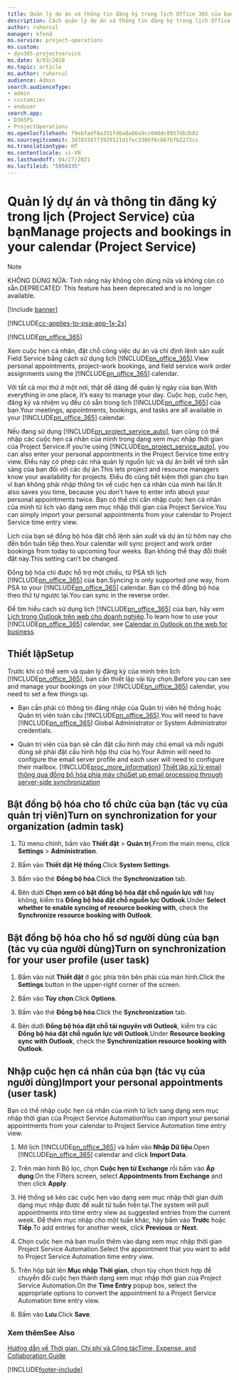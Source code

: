 ```yaml
---
title: Quản lý dự án và thông tin đăng ký trong lịch Office 365 của bạn
description: Cách quản lý dự án và thông tin đăng ký trong lịch Office 365 của bạn
author: ruhercul
manager: kfend
ms.service: project-operations
ms.custom:
- dyn365-projectservice
ms.date: 8/03/2018
ms.topic: article
ms.author: ruhercul
audience: Admin
search.audienceType:
- admin
- customizer
- enduser
search.app:
- D365PS
- ProjectOperations
ms.openlocfilehash: f9ebfadf8a331fd6a8a86a9cc040dc8957db3b82
ms.sourcegitcommit: 3d78338773929121d17ec3386f6cb67bfb2272cc
ms.translationtype: HT
ms.contentlocale: vi-VN
ms.lasthandoff: 04/27/2021
ms.locfileid: "5950335"
---
```

# <a name="manage-projects-and-bookings-in-your-calendar-project-service"></a><span data-ttu-id="c9d7f-103">Quản lý dự án và thông tin đăng ký trong lịch (Project Service) của bạn</span><span class="sxs-lookup"><span data-stu-id="c9d7f-103">Manage projects and bookings in your calendar (Project Service)</span></span>

> [!Note]
> <span data-ttu-id="c9d7f-104">KHÔNG DÙNG NỮA: Tính năng này không còn dùng nữa và không còn có sẵn.</span><span class="sxs-lookup"><span data-stu-id="c9d7f-104">DEPRECATED: This feature has been deprecated and is no longer available.</span></span>

[!include [banner](../includes/psa-now-project-operations.md)]

[!INCLUDE[cc-applies-to-psa-app-1x-2x](../includes/cc-applies-to-psa-app-1x-2x.md)]

[!INCLUDE[pn_office_365](../includes/pn-office-365.md)] 

<span data-ttu-id="c9d7f-105">Xem cuộc hẹn cá nhân, đặt chỗ công việc dự án và chỉ định lệnh sản xuất Field Service bằng cách sử dụng lịch [!INCLUDE[pn_office_365](../includes/pn-office-365.md)].</span><span class="sxs-lookup"><span data-stu-id="c9d7f-105">View personal appointments, project-work bookings, and field service work order assignments using the [!INCLUDE[pn_office_365](../includes/pn-office-365.md)] calendar.</span></span>  
  
 <span data-ttu-id="c9d7f-106">Với tất cả mọi thứ ở một nơi, thật dễ dàng để quản lý ngày của bạn.</span><span class="sxs-lookup"><span data-stu-id="c9d7f-106">With everything in one place, it’s easy to manage your day.</span></span> <span data-ttu-id="c9d7f-107">Cuộc họp, cuộc hẹn, đăng ký và nhiệm vụ đều có sẵn trong lịch [!INCLUDE[pn_office_365](../includes/pn-office-365.md)] của bạn.</span><span class="sxs-lookup"><span data-stu-id="c9d7f-107">Your meetings, appointments, bookings, and tasks are all available in your [!INCLUDE[pn_office_365](../includes/pn-office-365.md)] calendar.</span></span>  
  
 <span data-ttu-id="c9d7f-108">Nếu đang sử dụng [!INCLUDE[pn_project_service_auto](../includes/pn-project-service-auto.md)], bạn cũng có thể nhập các cuộc hẹn cá nhân của mình trong dạng xem mục nhập thời gian của Project Service.</span><span class="sxs-lookup"><span data-stu-id="c9d7f-108">If you’re using [!INCLUDE[pn_project_service_auto](../includes/pn-project-service-auto.md)], you can also enter your personal appointments in the Project Service time entry view.</span></span> <span data-ttu-id="c9d7f-109">Điều này có phép các nhà quản lý nguồn lực và dự án biết về tính sẵn sàng của bạn đối với các dự án.</span><span class="sxs-lookup"><span data-stu-id="c9d7f-109">This lets project and resource managers know your availability for projects.</span></span> <span data-ttu-id="c9d7f-110">Điều đó cũng tiết kiệm thời gian cho bạn vì bạn không phải nhập thông tin về cuộc hẹn cá nhân của mình hai lần.</span><span class="sxs-lookup"><span data-stu-id="c9d7f-110">It also saves you time, because you don’t have to enter info about your personal appointments twice.</span></span> <span data-ttu-id="c9d7f-111">Bạn có thể chỉ cần nhập cuộc hẹn cá nhân của mình từ lịch vào dạng xem mục nhập thời gian của Project Service.</span><span class="sxs-lookup"><span data-stu-id="c9d7f-111">You can simply import your personal appointments from your calendar to Project Service time entry view.</span></span>  
  
 <span data-ttu-id="c9d7f-112">Lịch của bạn sẽ đồng bộ hóa đặt chỗ lệnh sản xuất và dự án từ hôm nay cho đến bốn tuần tiếp theo.</span><span class="sxs-lookup"><span data-stu-id="c9d7f-112">Your calendar will sync project and work order bookings from today to upcoming four weeks.</span></span> <span data-ttu-id="c9d7f-113">Bạn không thể thay đổi thiết đặt này.</span><span class="sxs-lookup"><span data-stu-id="c9d7f-113">This setting can’t be changed.</span></span>  
  
 <span data-ttu-id="c9d7f-114">Đồng bộ hóa chỉ được hỗ trợ một chiều, từ PSA tới lịch [!INCLUDE[pn_office_365](../includes/pn-office-365.md)] của bạn.</span><span class="sxs-lookup"><span data-stu-id="c9d7f-114">Syncing is only supported one way, from PSA to your [!INCLUDE[pn_office_365](../includes/pn-office-365.md)] calendar.</span></span> <span data-ttu-id="c9d7f-115">Bạn có thể đồng bộ hóa theo thứ tự ngược lại.</span><span class="sxs-lookup"><span data-stu-id="c9d7f-115">You can sync in the reverse order.</span></span> 
  
 <span data-ttu-id="c9d7f-116">Để tìm hiểu cách sử dụng lịch [!INCLUDE[pn_office_365](../includes/pn-office-365.md)] của bạn, hãy xem [Lịch trong Outlook trên web cho doanh nghiệp](https://support.office.com/article/Calendar-in-Outlook-on-the-web-for-business-5219c457-d1fe-4c2f-9032-1a816b88e936).</span><span class="sxs-lookup"><span data-stu-id="c9d7f-116">To learn how to use your [!INCLUDE[pn_office_365](../includes/pn-office-365.md)] calendar, see [Calendar in Outlook on the web for business](https://support.office.com/article/Calendar-in-Outlook-on-the-web-for-business-5219c457-d1fe-4c2f-9032-1a816b88e936).</span></span>  
  
## <a name="setup"></a><span data-ttu-id="c9d7f-117">Thiết lập</span><span class="sxs-lookup"><span data-stu-id="c9d7f-117">Setup</span></span>  
 <span data-ttu-id="c9d7f-118">Trước khi có thể xem và quản lý đăng ký của mình trên lịch [!INCLUDE[pn_office_365](../includes/pn-office-365.md)], bạn cần thiết lập vài tùy chọn.</span><span class="sxs-lookup"><span data-stu-id="c9d7f-118">Before you can see and manage your bookings on your [!INCLUDE[pn_office_365](../includes/pn-office-365.md)] calendar, you need to set a few things up.</span></span>  
  
- <span data-ttu-id="c9d7f-119">Bạn cần phải có thông tin đăng nhập của Quản trị viên hệ thống hoặc Quản trị viên toàn cầu [!INCLUDE[pn_office_365](../includes/pn-office-365.md)].</span><span class="sxs-lookup"><span data-stu-id="c9d7f-119">You will need to have [!INCLUDE[pn_office_365](../includes/pn-office-365.md)] Global Administrator or System Administrator credentials.</span></span>  
  
- <span data-ttu-id="c9d7f-120">Quản trị viên của bạn sẽ cần đặt cấu hình máy chủ email và mỗi người dùng sẽ phải đặt cấu hình hộp thư của họ.</span><span class="sxs-lookup"><span data-stu-id="c9d7f-120">Your Admin will need to configure the email server profile and each user will need to configure their mailbox.</span></span> [!INCLUDE[proc_more_information](../includes/proc-more-information.md)] <span data-ttu-id="c9d7f-121">[Thiết lập xử lý email thông qua đồng bộ hóa phía máy chủ](/dynamics365/customerengagement/on-premises/admin/set-up-server-side-synchronization-of-email-appointments-contacts-and-tasks)</span><span class="sxs-lookup"><span data-stu-id="c9d7f-121">[Set up email processing through server-side synchronization](/dynamics365/customerengagement/on-premises/admin/set-up-server-side-synchronization-of-email-appointments-contacts-and-tasks)</span></span>  
  
## <a name="turn-on-synchronization-for-your-organization-admin-task"></a><span data-ttu-id="c9d7f-122">Bật đồng bộ hóa cho tổ chức của bạn (tác vụ của quản trị viên)</span><span class="sxs-lookup"><span data-stu-id="c9d7f-122">Turn on synchronization for your organization (admin task)</span></span>  
  
1.  <span data-ttu-id="c9d7f-123">Từ menu chính, bấm vào **Thiết đặt** > **Quản trị**.</span><span class="sxs-lookup"><span data-stu-id="c9d7f-123">From the main menu, click **Settings** > **Administration**.</span></span>  
  
2.  <span data-ttu-id="c9d7f-124">Bấm vào **Thiết đặt Hệ thống**.</span><span class="sxs-lookup"><span data-stu-id="c9d7f-124">Click **System Settings**.</span></span>  
  
3.  <span data-ttu-id="c9d7f-125">Bấm vào thẻ **Đồng bộ hóa**.</span><span class="sxs-lookup"><span data-stu-id="c9d7f-125">Click the **Synchronization** tab.</span></span>  
  
4.  <span data-ttu-id="c9d7f-126">Bên dưới **Chọn xem có bật đồng bộ hóa đặt chỗ nguồn lực với** hay không, kiểm tra **Đồng bộ hóa đặt chỗ nguồn lực Outlook**.</span><span class="sxs-lookup"><span data-stu-id="c9d7f-126">Under **Select whether to enable syncing of resource booking with**, check the **Synchronize resource booking with Outlook**.</span></span>  
  
## <a name="turn-on-synchronization-for-your-user-profile-user-task"></a><span data-ttu-id="c9d7f-127">Bật đồng bộ hóa cho hồ sơ người dùng của bạn (tác vụ của người dùng)</span><span class="sxs-lookup"><span data-stu-id="c9d7f-127">Turn on synchronization for your user profile (user task)</span></span>  
  
1.  <span data-ttu-id="c9d7f-128">Bấm vào nút **Thiết đặt** ở góc phía trên bên phải của màn hình.</span><span class="sxs-lookup"><span data-stu-id="c9d7f-128">Click the **Settings** button in the upper-right corner of the screen.</span></span>  
  
2.  <span data-ttu-id="c9d7f-129">Bấm vào **Tùy chọn**.</span><span class="sxs-lookup"><span data-stu-id="c9d7f-129">Click **Options**.</span></span>  
  
3.  <span data-ttu-id="c9d7f-130">Bấm vào thẻ **Đồng bộ hóa**.</span><span class="sxs-lookup"><span data-stu-id="c9d7f-130">Click the **Synchronization** tab.</span></span>  
  
4.  <span data-ttu-id="c9d7f-131">Bên dưới **Đồng bộ hóa đặt chỗ tài nguyên với Outlook**, kiểm tra các **Đồng bộ hóa đặt chỗ nguồn lực với Outlook**.</span><span class="sxs-lookup"><span data-stu-id="c9d7f-131">Under **Resource booking sync with Outlook**, check the **Synchronization resource booking with Outlook**.</span></span>  
  
## <a name="import-your-personal-appointments-user-task"></a><span data-ttu-id="c9d7f-132">Nhập cuộc hẹn cá nhân của bạn (tác vụ của người dùng)</span><span class="sxs-lookup"><span data-stu-id="c9d7f-132">Import your personal appointments (user task)</span></span>  
 <span data-ttu-id="c9d7f-133">Bạn có thể nhập cuộc hẹn cá nhân của mình từ lịch sang dạng xem mục nhập thời gian của Project Service Automation</span><span class="sxs-lookup"><span data-stu-id="c9d7f-133">You can import your personal appointments from your calendar to Project Service Automation time entry view.</span></span>  
  
1. <span data-ttu-id="c9d7f-134">Mở lịch [!INCLUDE[pn_office_365](../includes/pn-office-365.md)] và bấm vào **Nhập Dữ liệu**.</span><span class="sxs-lookup"><span data-stu-id="c9d7f-134">Open [!INCLUDE[pn_office_365](../includes/pn-office-365.md)] calendar and click **Import Data**.</span></span>  
  
2. <span data-ttu-id="c9d7f-135">Trên màn hình Bộ lọc, chọn **Cuộc hẹn từ Exchange** rồi bấm vào **Áp dụng**.</span><span class="sxs-lookup"><span data-stu-id="c9d7f-135">On the Filters screen, select **Appointments from Exchange** and then click **Apply**.</span></span>  
  
3. <span data-ttu-id="c9d7f-136">Hệ thống sẽ kéo các cuộc hẹn vào dạng xem mục nhập thời gian dưới dạng mục nhập được đề xuất từ tuần hiện tại.</span><span class="sxs-lookup"><span data-stu-id="c9d7f-136">The system will pull appointments into time entry view as suggested entries from the current week.</span></span> <span data-ttu-id="c9d7f-137">Để thêm mục nhập cho một tuần khác, hãy bấm vào **Trước** hoặc **Tiếp**.</span><span class="sxs-lookup"><span data-stu-id="c9d7f-137">To add entries for another week, click **Previous** or **Next**.</span></span>  
  
4. <span data-ttu-id="c9d7f-138">Chọn cuộc hẹn mà bạn muốn thêm vào dạng xem mục nhập thời gian Project Service Automation.</span><span class="sxs-lookup"><span data-stu-id="c9d7f-138">Select the appointment that you want to add to Project Service Automation time entry view.</span></span>  
  
5. <span data-ttu-id="c9d7f-139">Trên hộp bật lên **Mục nhập Thời gian**, chọn tùy chọn thích hợp để chuyển đổi cuộc hẹn thành dạng xem mục nhập thời gian của Project Service Automation.</span><span class="sxs-lookup"><span data-stu-id="c9d7f-139">On the **Time Entry** popup box, select the appropriate options to convert the appointment to a Project Service Automation time entry view.</span></span>  
  
6. <span data-ttu-id="c9d7f-140">Bấm vào **Lưu**.</span><span class="sxs-lookup"><span data-stu-id="c9d7f-140">Click **Save**.</span></span>  
  
### <a name="see-also"></a><span data-ttu-id="c9d7f-141">Xem thêm</span><span class="sxs-lookup"><span data-stu-id="c9d7f-141">See Also</span></span>  
 [<span data-ttu-id="c9d7f-142">Hướng dẫn về Thời gian, Chi phí và Cộng tác</span><span class="sxs-lookup"><span data-stu-id="c9d7f-142">Time, Expense, and Collaboration Guide</span></span>](../psa/time-expense-collaboration-guide.md)


[!INCLUDE[footer-include](../includes/footer-banner.md)]